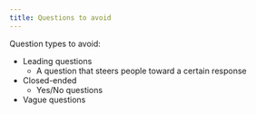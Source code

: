 ```yaml
---
title: Questions to avoid
---
```

Question types to avoid:
- Leading questions
	- A question that steers people toward a certain response
- Closed-ended
	- Yes/No questions
- Vague questions